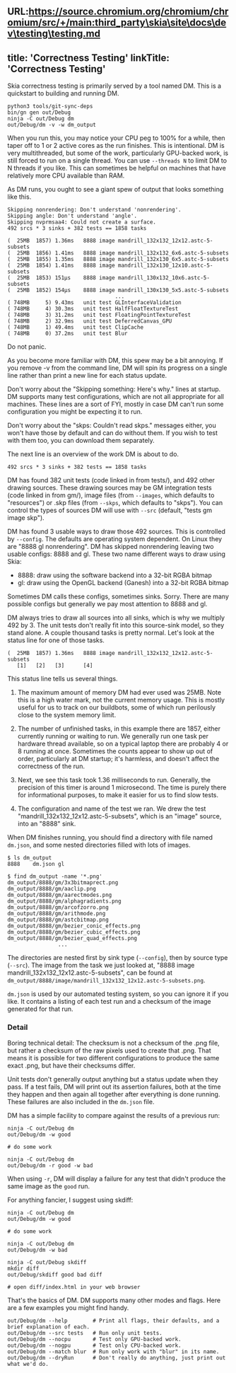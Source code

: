 URL:https://source.chromium.org/chromium/chromium/src/+/main:third_party\skia\site\docs\dev\testing\testing.md
---
title: 'Correctness Testing'
linkTitle: 'Correctness Testing'
---

Skia correctness testing is primarily served by a tool named DM. This is a
quickstart to building and running DM.

<!--?prettify lang=sh?-->

    python3 tools/git-sync-deps
    bin/gn gen out/Debug
    ninja -C out/Debug dm
    out/Debug/dm -v -w dm_output

When you run this, you may notice your CPU peg to 100% for a while, then taper
off to 1 or 2 active cores as the run finishes. This is intentional. DM is very
multithreaded, but some of the work, particularly GPU-backed work, is still
forced to run on a single thread. You can use `--threads N` to limit DM to N
threads if you like. This can sometimes be helpful on machines that have
relatively more CPU available than RAM.

As DM runs, you ought to see a giant spew of output that looks something like
this.

```
Skipping nonrendering: Don't understand 'nonrendering'.
Skipping angle: Don't understand 'angle'.
Skipping nvprmsaa4: Could not create a surface.
492 srcs * 3 sinks + 382 tests == 1858 tasks

(  25MB  1857) 1.36ms   8888 image mandrill_132x132_12x12.astc-5-subsets
(  25MB  1856) 1.41ms   8888 image mandrill_132x132_6x6.astc-5-subsets
(  25MB  1855) 1.35ms   8888 image mandrill_132x130_6x5.astc-5-subsets
(  25MB  1854) 1.41ms   8888 image mandrill_132x130_12x10.astc-5-subsets
(  25MB  1853) 151µs    8888 image mandrill_130x132_10x6.astc-5-subsets
(  25MB  1852) 154µs    8888 image mandrill_130x130_5x5.astc-5-subsets
                                  ...
( 748MB     5) 9.43ms   unit test GLInterfaceValidation
( 748MB     4) 30.3ms   unit test HalfFloatTextureTest
( 748MB     3) 31.2ms   unit test FloatingPointTextureTest
( 748MB     2) 32.9ms   unit test DeferredCanvas_GPU
( 748MB     1) 49.4ms   unit test ClipCache
( 748MB     0) 37.2ms   unit test Blur
```

Do not panic.

As you become more familiar with DM, this spew may be a bit annoying. If you
remove -v from the command line, DM will spin its progress on a single line
rather than print a new line for each status update.

Don't worry about the "Skipping something: Here's why." lines at startup. DM
supports many test configurations, which are not all appropriate for all
machines. These lines are a sort of FYI, mostly in case DM can't run some
configuration you might be expecting it to run.

Don't worry about the "skps: Couldn't read skps." messages either, you won't
have those by default and can do without them. If you wish to test with them
too, you can download them separately.

The next line is an overview of the work DM is about to do.

```
492 srcs * 3 sinks + 382 tests == 1858 tasks
```

DM has found 382 unit tests (code linked in from tests/), and 492 other drawing
sources. These drawing sources may be GM integration tests (code linked in from
gm/), image files (from `--images`, which defaults to "resources") or .skp files
(from `--skps`, which defaults to "skps"). You can control the types of sources
DM will use with `--src` (default, "tests gm image skp").

DM has found 3 usable ways to draw those 492 sources. This is controlled by
`--config`. The defaults are operating system dependent. On Linux they are "8888
gl nonrendering". DM has skipped nonrendering leaving two usable configs: 8888
and gl. These two name different ways to draw using Skia:

- 8888: draw using the software backend into a 32-bit RGBA bitmap
- gl: draw using the OpenGL backend (Ganesh) into a 32-bit RGBA bitmap

Sometimes DM calls these configs, sometimes sinks. Sorry. There are many
possible configs but generally we pay most attention to 8888 and gl.

DM always tries to draw all sources into all sinks, which is why we multiply 492
by 3. The unit tests don't really fit into this source-sink model, so they stand
alone. A couple thousand tasks is pretty normal. Let's look at the status line
for one of those tasks.

```
(  25MB  1857) 1.36ms   8888 image mandrill_132x132_12x12.astc-5-subsets
   [1]   [2]   [3]      [4]
```

This status line tells us several things.

1. The maximum amount of memory DM had ever used was 25MB. Note this is a high
   water mark, not the current memory usage. This is mostly useful for us to
   track on our buildbots, some of which run perilously close to the system
   memory limit.

2. The number of unfinished tasks, in this example there are 1857, either
   currently running or waiting to run. We generally run one task per hardware
   thread available, so on a typical laptop there are probably 4 or 8 running at
   once. Sometimes the counts appear to show up out of order, particularly at DM
   startup; it's harmless, and doesn't affect the correctness of the run.

3. Next, we see this task took 1.36 milliseconds to run. Generally, the
   precision of this timer is around 1 microsecond. The time is purely there for
   informational purposes, to make it easier for us to find slow tests.

4. The configuration and name of the test we ran. We drew the test
   "mandrill_132x132_12x12.astc-5-subsets", which is an "image" source, into an
   "8888" sink.

When DM finishes running, you should find a directory with file named `dm.json`,
and some nested directories filled with lots of images.

```
$ ls dm_output
8888    dm.json gl

$ find dm_output -name '*.png'
dm_output/8888/gm/3x3bitmaprect.png
dm_output/8888/gm/aaclip.png
dm_output/8888/gm/aarectmodes.png
dm_output/8888/gm/alphagradients.png
dm_output/8888/gm/arcofzorro.png
dm_output/8888/gm/arithmode.png
dm_output/8888/gm/astcbitmap.png
dm_output/8888/gm/bezier_conic_effects.png
dm_output/8888/gm/bezier_cubic_effects.png
dm_output/8888/gm/bezier_quad_effects.png
                ...
```

The directories are nested first by sink type (`--config`), then by source type
(`--src`). The image from the task we just looked at, "8888 image
mandrill_132x132_12x12.astc-5-subsets", can be found at
`dm_output/8888/image/mandrill_132x132_12x12.astc-5-subsets.png`.

`dm.json` is used by our automated testing system, so you can ignore it if you
like. It contains a listing of each test run and a checksum of the image
generated for that run.

### Detail <a name="digests"></a>

Boring technical detail: The checksum is not a checksum of the .png file, but
rather a checksum of the raw pixels used to create that .png. That means it is
possible for two different configurations to produce the same exact .png, but
have their checksums differ.

Unit tests don't generally output anything but a status update when they pass.
If a test fails, DM will print out its assertion failures, both at the time they
happen and then again all together after everything is done running. These
failures are also included in the `dm.json` file.

DM has a simple facility to compare against the results of a previous run:

<!--?prettify lang=sh?-->

    ninja -C out/Debug dm
    out/Debug/dm -w good

    # do some work

    ninja -C out/Debug dm
    out/Debug/dm -r good -w bad

When using `-r`, DM will display a failure for any test that didn't produce the
same image as the `good` run.

For anything fancier, I suggest using skdiff:

<!--?prettify lang=sh?-->

    ninja -C out/Debug dm
    out/Debug/dm -w good

    # do some work

    ninja -C out/Debug dm
    out/Debug/dm -w bad

    ninja -C out/Debug skdiff
    mkdir diff
    out/Debug/skdiff good bad diff

    # open diff/index.html in your web browser

That's the basics of DM. DM supports many other modes and flags. Here are a few
examples you might find handy.

<!--?prettify lang=sh?-->

    out/Debug/dm --help        # Print all flags, their defaults, and a brief explanation of each.
    out/Debug/dm --src tests   # Run only unit tests.
    out/Debug/dm --nocpu       # Test only GPU-backed work.
    out/Debug/dm --nogpu       # Test only CPU-backed work.
    out/Debug/dm --match blur  # Run only work with "blur" in its name.
    out/Debug/dm --dryRun      # Don't really do anything, just print out what we'd do.
